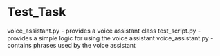 # Test_Task
voice_assistant.py - provides a voice assistant class
test_script.py - provides a simple logic for using the voice assistant
voice_assistant.py - contains phrases used by the voice assistant
